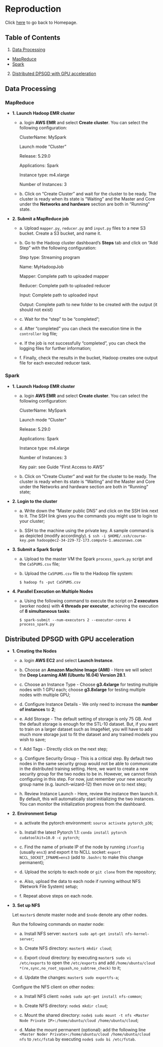 # Reproduction

Click <a href="https://yanlitao.github.io/fastDP/Reproduction">here</a> to go back to Homepage.

## Table of Contents
1. [Data Processing](#data-processing)
  * [MapReduce](#mapreduce)
  * [Spark](#spark)
2. [Distributed DPSGD with GPU acceleration](#distributed-dpsgd-with-gpu-acceleration)

## Data Processing

### MapReduce

+ **1. Launch Hadoop EMR cluster**

    + a. login **AWS EMR** and select **Create cluster**. You can select the following configuration:
    
        ClusterName: MySpark
        
        Launch mode “Cluster”
        
        Release: 5.29.0
        
        Applications: Spark
        
        Instance type: m4.xlarge
        
        Number of Instances: 3
   
   + b. Click on “Create Cluster” and wait for the cluster to be ready. The cluster is ready when its state is “Waiting” and the Master and Core under the **Networks and hardware** section are both in “Running” state.
   
+ **2. Submit a MapReduce job**

    + a. Upload `mapper.py`, `reducer.py` and `input.py` files to a new S3 bucket. Create a S3 bucket, and name it.
    
    + b. Go to the Hadoop cluster dashboard’s **Steps** tab and click on “Add Step” with the following configuration:
    
        Step type: Streaming program
        
        Name: MyHadoopJob
        
        Mapper: Complete path to uploaded mapper
        
        Reducer: Complete path to uploaded reducer
        
        Input: Complete path to uploaded input
        
        Output: Complete path to new folder to be created with the output (it should not exist)
     
     + c. Wait for the “step” to be “completed”;
     
     + d. After “completed” you can check the execution time in the `controller` log file;
     
     + e. If the job is not successfully “completed”, you can check the logging files for further information;
     
     + f. Finally, check the results in the bucket, Hadoop creates one output file for each executed reducer task.
     

### Spark

+ **1. Launch Hadoop EMR cluster**

    + a. login **AWS EMR** and select **Create cluster**. You can select the following configuration:
    
        ClusterName: MySpark
        
        Launch mode “Cluster”
        
        Release: 5.29.0
        
        Applications: Spark
        
        Instance type: m4.xlarge
        
        Number of Instances: 3
        
        Key pair: see Guide “First Access to AWS”
        
    + b. Click on “Create Cluster” and wait for the cluster to be ready. The cluster is ready when its state is “Waiting” and the Master and Core under the Networks and hardware section are both in “Running” state;
    
+ **2. Login to the cluster**
    
    + a. Write down the “Master public DNS” and click on the SSH link next to it. The SSH link gives you the commands you might use to login to your cluster;
    
    + b. SSH to the machine using the private key. A sample command is as depicted (modify accordingly). `$ ssh -i $HOME/.ssh/course-key.pem hadoop@ec2-34-229-72-173.compute-1.amazonaws.com`

+ **3. Submit a Spark Script** 
    
    + a. Upload to the master VM the Spark `process_spark.py` script and the `Ca5PUMS.csv` file;
    
    + b. Upload the `Ca5PUMS.csv` file to the Hadoop file system: 
        
        `$ hadoop fs -put Ca5PUMS.csv`
        
+ **4. Parallel Execution on Multiple Nodes**

    + a. Using the following command to execute the script on **2 executors** (worker nodes) with **4 threads per executor**, achieving the execution of **8 simultaneous tasks**:
    
        `$ spark-submit --num-executors 2 --executor-cores 4 process_spark.py`

## Distributed DPSGD with GPU acceleration

+ **1. Creating the Nodes**

    + a. login **AWS EC2** and select **Launch Instance**.
  
    + b. Choose an **Amazon Machine Image (AMI)** - Here we will select the **Deep Learning AMI (Ubuntu 16.04) Version 28.1**. 
  
    + c. Choose an Instance Type - Choose **g3.4xlarge** for testing multiple nodes with 1 GPU each; choose **g3.8xlarge** for testing multiple nodes with multiple GPU;
  
    + d. Configure Instance Details - We only need to increase the **number of instances** to **2**;
  
    + e. Add Storage - The default setting of storage is only 75 GB. And the default storage is enough for the STL-10 dataset. But, if you want to train on a larger dataset such as ImageNet, you will have to add much more storage just to fit the dataset and any trained models you wish to save;
  
    + f. Add Tags - Directly click on the next step;
  
    + g. Configure Security Group - This is a critical step. By default two nodes in the same security group would not be able to communicate in the distributed training setting. Here, we want to create a new security group for the two nodes to be in. However, we cannot finish configuring in this step. For now, just remember your new security group name (e.g. launch-wizard-12) then move on to next step;
  
    + h. Review Instance Launch - Here, review the instance then launch it. By default, this will automatically start initializing the two instances. You can monitor the initialization progress from the dashboard.

+ **2. Environment Setup**
  
    + a. activate the pytorch environment: `source activate pytorch_p36`;
  
    + b. Install the latest Pytorch 1.1: `conda install pytorch cudatoolkit=10.0 -c pytorch`;
  
    + c. Find the name of private IP of the node by running `ifconfig` (usually `ens3`) and export it to NCLL socket: `export NCCL_SOCKET_IFNAME=ens3` (add to `.bashrc` to make this change permanent);
  
    + d. Upload the scripts to each node or `git clone` from the repository;
  
    + e. Also, upload the data to each node if running without NFS (Network File System) setup;
  
    + f. Repeat above steps on each node.

+ **3. Set up NFS**

    Let `master$` denote master node and `$node` denote any other nodes.
  
    Run the following commands on master node:
  
    + a. Install NFS server: `master$ sudo apt-get install nfs-kernel-server`;
  
    + b. Create NFS directory: `master$ mkdir cloud`;
  
    + c. Export cloud directory: by executing `master$ sudo vi /etc/exports` to open the `/etc/exports` and add `/home/ubuntu/cloud *(re,sync,no_root_squash,no_subtree_check)` to it;
  
    + d. Update the changes: `master$ sudo exportfs-a`;
  
    Configure the NFS client on other nodes:

    + a. Install NFS client: `node$ sudo apt-get install nfs-common`;
  
    + b. Create NFS directory: `node$ mkdir cloud`;
  
    + c. Mount the shared directory: `node$ sudo mount -t nfs <Master Node Private IP>:/home/ubuntu/cloud /home/ubuntu/cloud`;
  
    + d. Make the mount permanent (optional): add the following line `<Master Noder Private>:/home/ubuntu/cloud /home/ubuntu/cloud nfs` to `/etc/fstab` by executing `node$ sudo bi /etc/fstab`.
